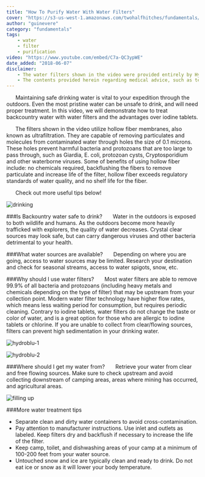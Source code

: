 ```yaml
---
title: "How To Purify Water With Water Filters"
cover: "https://s3-us-west-1.amazonaws.com/twohalfhitches/fundamentals/water-filter/water-filter.jpg"
author: "guinevere"
category: "fundamentals"
tags:
    - water
    - filter
    - purification
video: "https://www.youtube.com/embed/C7a-QC3ypWE"
date_added: "2018-06-07"
disclaimer:
    - The water filters shown in the video were provided entirely by HydroBlu. The opinions expressed herein are solely of Two Half-Hitches.
    - The contents provided herein regarding medical advice, such as text, graphics, images, and other material contained on this website are for informational purposes only. The content provided in this website is not intended to substitute professional medical advice, diagnosis, or treatment. Any action you take upon the information on this website is strictly at your own risk.
---
```


&nbsp;&nbsp;&nbsp;&nbsp;&nbsp;&nbsp;Maintaining safe drinking water is vital to your expedition through the outdoors. Even the most
pristine water can be unsafe to drink, and will need proper treatment. In this video, we will
demonstrate how to treat backcountry water with water filters and the advantages over iodine tablets.

&nbsp;&nbsp;&nbsp;&nbsp;&nbsp;&nbsp;The filters shown in the video utilize hollow fiber membranes, also known as ultrafiltration.
They are capable of removing particulates and molecules from contaminated water through holes the size of 0.1 microns. These holes prevent harmful bacteria and protozoans that are too large to pass through, such as Giardia, E. coli, protozoan cysts, Cryptosporidium and other waterborne viruses. Some of benefits of using hollow fiber include: no chemicals required, backflushing the fibers to remove particulate and increase life of the filter, hollow fiber exceeds regulatory standards of water quality, and no shelf life for the fiber.

&nbsp;&nbsp;&nbsp;&nbsp;&nbsp;&nbsp;Check out more useful tips below!

![drinking](https://s3-us-west-1.amazonaws.com/twohalfhitches/fundamentals/water-filter/drinking.jpg)

###Is Backountry water safe to drink?
&nbsp;&nbsp;&nbsp;&nbsp;&nbsp;&nbsp;Water in the outdoors is exposed to both wildlife and humans. As the outdoors become more
heavily trafficked with explorers, the quality of water decreases. Crystal clear sources may look safe, but can carry dangerous viruses and other bacteria detrimental to your health.

###What water sources are available?
&nbsp;&nbsp;&nbsp;&nbsp;&nbsp;&nbsp;Depending on where you are going, access to water sources may be limited. Research your
destination and check for seasonal streams, access to water spigots, snow, etc.

###Why should I use water filters?
&nbsp;&nbsp;&nbsp;&nbsp;&nbsp;&nbsp;Most water filters are able to remove 99.9% of all bacteria and protozoans (including heavy
metals and chemicals depending on the type of filter) that may be upstream from your collection point. Modern water filter technology have higher flow rates, which means less waiting period for consumption, but requires periodic cleaning. Contrary to iodine tablets, water filters do not change the taste or color of water, and is a great option for those who are allergic to iodine tablets or chlorine. If you are unable to collect from clear/flowing sources, filters can prevent high sedimentation in your drinking water.

![hydroblu-1](https://s3-us-west-1.amazonaws.com/twohalfhitches/fundamentals/water-filter/hydroblu.jpg)

![hydroblu-2](https://s3-us-west-1.amazonaws.com/twohalfhitches/fundamentals/water-filter/hydroblu-2.jpg)

###Where should I get my water from?
&nbsp;&nbsp;&nbsp;&nbsp;&nbsp;&nbsp;Retrieve your water from clear and free flowing sources. Make sure to check upstream and
avoid collecting downstream of camping areas, areas where mining has occurred, and agricultural areas.

![filling up](https://s3-us-west-1.amazonaws.com/twohalfhitches/fundamentals/water-filter/filling-up.jpg)

###More water treatment tips

- Separate clean and dirty water containers to avoid cross-contamination.
- Pay attention to manufacturer instructions. Use inlet and outlets as labeled. Keep filters
  dry and backflush if necessary to increase the life of the filter.
- Keep camp, toilet, and dishwashing areas of your camp at a minimum of 100-200 feet from
  your water source.
- Untouched snow and ice are typically clean and ready to drink. Do not eat ice or snow as
  it will lower your body temperature.
